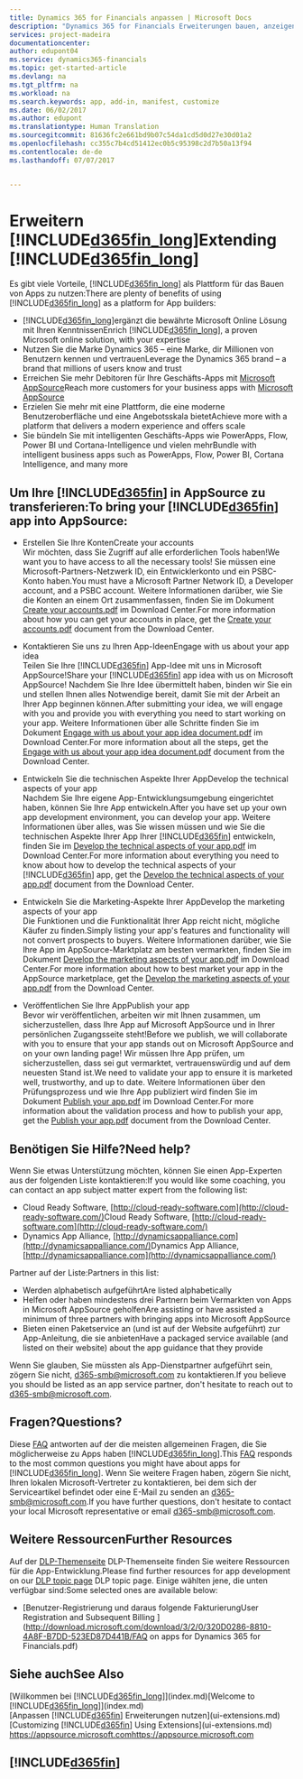 ```yaml
---
title: Dynamics 365 for Financials anpassen | Microsoft Docs
description: "Dynamics 365 for Financials Erweiterungen bauen, anzeigen und fördern."
services: project-madeira
documentationcenter: 
author: edupont04
ms.service: dynamics365-financials
ms.topic: get-started-article
ms.devlang: na
ms.tgt_pltfrm: na
ms.workload: na
ms.search.keywords: app, add-in, manifest, customize
ms.date: 06/02/2017
ms.author: edupont
ms.translationtype: Human Translation
ms.sourcegitcommit: 81636fc2e661bd9b07c54da1cd5d0d27e30d01a2
ms.openlocfilehash: cc355c7b4cd51412ec0b5c95398c2d7b50a13f94
ms.contentlocale: de-de
ms.lasthandoff: 07/07/2017


---
```

# <a name="extending-included365finlongincludesd365finlongmdmd"></a><span data-ttu-id="42f2d-103">Erweitern [!INCLUDE[d365fin_long](includes/d365fin_long_md.md)]</span><span class="sxs-lookup"><span data-stu-id="42f2d-103">Extending [!INCLUDE[d365fin_long](includes/d365fin_long_md.md)]</span></span>
<span data-ttu-id="42f2d-104">Es gibt viele Vorteile, [!INCLUDE[d365fin_long](includes/d365fin_long_md.md)] als Plattform für das Bauen von Apps zu nutzen:</span><span class="sxs-lookup"><span data-stu-id="42f2d-104">There are plenty of benefits of using [!INCLUDE[d365fin_long](includes/d365fin_long_md.md)] as a platform for App builders:</span></span>

* <span data-ttu-id="42f2d-105">[!INCLUDE[d365fin_long](includes/d365fin_long_md.md)]ergänzt die bewährte Microsoft Online Lösung mit Ihren Kenntnissen</span><span class="sxs-lookup"><span data-stu-id="42f2d-105">Enrich [!INCLUDE[d365fin_long](includes/d365fin_long_md.md)], a proven Microsoft online solution, with your expertise</span></span>  
* <span data-ttu-id="42f2d-106">Nutzen Sie die Marke Dynamics 365 – eine Marke, dir Millionen von Benutzern kennen und vertrauen</span><span class="sxs-lookup"><span data-stu-id="42f2d-106">Leverage the Dynamics 365 brand – a brand that millions of users know and trust</span></span>  
* <span data-ttu-id="42f2d-107">Erreichen Sie mehr Debitoren für Ihre Geschäfts-Apps mit [Microsoft AppSource](https://appsource.microsoft.com/)</span><span class="sxs-lookup"><span data-stu-id="42f2d-107">Reach more customers for your business apps with [Microsoft AppSource](https://appsource.microsoft.com/)</span></span>  
* <span data-ttu-id="42f2d-108">Erzielen Sie mehr mit eine Plattform, die eine moderne Benutzeroberfläche und eine Angebotsskala bietet</span><span class="sxs-lookup"><span data-stu-id="42f2d-108">Achieve more with a platform that delivers a modern experience and offers scale</span></span>  
* <span data-ttu-id="42f2d-109">Sie bündeln Sie mit intelligenten Geschäfts-Apps wie PowerApps, Flow, Power BI und Cortana-Intelligence und vielen mehr</span><span class="sxs-lookup"><span data-stu-id="42f2d-109">Bundle with intelligent business apps such as PowerApps, Flow, Power BI, Cortana Intelligence, and many more</span></span>  

## <a name="to-bring-your-included365finincludesd365finmdmd-app-into-appsource"></a><span data-ttu-id="42f2d-110">Um Ihre [!INCLUDE[d365fin](includes/d365fin_md.md)] in AppSource zu transferieren:</span><span class="sxs-lookup"><span data-stu-id="42f2d-110">To bring your [!INCLUDE[d365fin](includes/d365fin_md.md)] app into AppSource:</span></span>
+ <span data-ttu-id="42f2d-111">Erstellen Sie Ihre Konten</span><span class="sxs-lookup"><span data-stu-id="42f2d-111">Create your accounts</span></span>  
<span data-ttu-id="42f2d-112">Wir möchten, dass Sie Zugriff auf alle erforderlichen Tools haben!</span><span class="sxs-lookup"><span data-stu-id="42f2d-112">We want you to have access to all the necessary tools!</span></span> <span data-ttu-id="42f2d-113">Sie müssen eine Microsoft-Partners-Netzwerk ID, ein Entwicklerkonto und ein PSBC-Konto haben.</span><span class="sxs-lookup"><span data-stu-id="42f2d-113">You must have a Microsoft Partner Network ID, a Developer account, and a PSBC account.</span></span>
<span data-ttu-id="42f2d-114">Weitere Informationen darüber, wie Sie die Konten an einem Ort zusammenfassen, finden Sie im Dokument [Create your accounts.pdf](https://go.microsoft.com/fwlink/?linkid=841514) im Download Center.</span><span class="sxs-lookup"><span data-stu-id="42f2d-114">For more information about how you can get your accounts in place, get the [Create your accounts.pdf](https://go.microsoft.com/fwlink/?linkid=841514) document from the Download Center.</span></span>

+ <span data-ttu-id="42f2d-115">Kontaktieren Sie uns zu Ihren App-Ideen</span><span class="sxs-lookup"><span data-stu-id="42f2d-115">Engage with us about your app idea</span></span>  
<span data-ttu-id="42f2d-116">Teilen Sie Ihre [!INCLUDE[d365fin](includes/d365fin_md.md)] App-Idee mit uns in Microsoft AppSource!</span><span class="sxs-lookup"><span data-stu-id="42f2d-116">Share your [!INCLUDE[d365fin](includes/d365fin_md.md)] app idea with us on Microsoft AppSource!</span></span> <span data-ttu-id="42f2d-117">Nachdem Sie Ihre Idee übermittelt haben, binden wir Sie ein und stellen Ihnen alles Notwendige bereit, damit Sie mit der Arbeit an Ihrer App beginnen können.</span><span class="sxs-lookup"><span data-stu-id="42f2d-117">After submitting your idea, we will engage with you and provide you with everything you need to start working on your app.</span></span>
<span data-ttu-id="42f2d-118">Weitere Informationen über alle Schritte finden Sie im Dokument [Engage with us about your app idea document.pdf](https://go.microsoft.com/fwlink/?linkid=841515) im Download Center.</span><span class="sxs-lookup"><span data-stu-id="42f2d-118">For more information about all the steps, get the [Engage with us about your app idea document.pdf](https://go.microsoft.com/fwlink/?linkid=841515) document from the Download Center.</span></span>

+ <span data-ttu-id="42f2d-119">Entwickeln Sie die technischen Aspekte Ihrer App</span><span class="sxs-lookup"><span data-stu-id="42f2d-119">Develop the technical aspects of your app</span></span>    
<span data-ttu-id="42f2d-120">Nachdem Sie Ihre eigene App-Entwicklungsumgebung eingerichtet haben, können Sie Ihre App entwickeln.</span><span class="sxs-lookup"><span data-stu-id="42f2d-120">After you have set up your own app development environment, you can develop your app.</span></span>
<span data-ttu-id="42f2d-121">Weitere Informationen über alles, was Sie wissen müssen und wie Sie die technischen Aspekte Ihrer App Ihrer [!INCLUDE[d365fin](includes/d365fin_md.md)] entwickeln, finden Sie im [Develop the technical aspects of your app.pdf](https://go.microsoft.com/fwlink/?linkid=841516) im Download Center.</span><span class="sxs-lookup"><span data-stu-id="42f2d-121">For more information about everything you need to know about how to develop the technical aspects of your [!INCLUDE[d365fin](includes/d365fin_md.md)] app, get the [Develop the technical aspects of your app.pdf](https://go.microsoft.com/fwlink/?linkid=841516) document from the Download Center.</span></span>

+ <span data-ttu-id="42f2d-122">Entwickeln Sie die Marketing-Aspekte Ihrer App</span><span class="sxs-lookup"><span data-stu-id="42f2d-122">Develop the marketing aspects of your app</span></span>  
<span data-ttu-id="42f2d-123">Die Funktionen und die Funktionalität Ihrer App reicht nicht, mögliche Käufer zu finden.</span><span class="sxs-lookup"><span data-stu-id="42f2d-123">Simply listing your app's features and functionality will not convert prospects to buyers.</span></span> <span data-ttu-id="42f2d-124">Weitere Informationen darüber, wie Sie Ihre App im AppSource-Marktplatz am besten vermarkten, finden Sie im Dokument [Develop the marketing aspects of your app.pdf](https://go.microsoft.com/fwlink/?linkid=841518) im Download Center.</span><span class="sxs-lookup"><span data-stu-id="42f2d-124">For more information about how to best market your app in the AppSource marketplace, get the [Develop the marketing aspects of your app.pdf](https://go.microsoft.com/fwlink/?linkid=841518) from the Download Center.</span></span>

+ <span data-ttu-id="42f2d-125">Veröffentlichen Sie Ihre App</span><span class="sxs-lookup"><span data-stu-id="42f2d-125">Publish your app</span></span>  
<span data-ttu-id="42f2d-126">Bevor wir veröffentlichen, arbeiten wir mit Ihnen zusammen, um sicherzustellen, dass Ihre App auf Microsoft AppSource und in Ihrer persönlichen Zugangsseite steht!</span><span class="sxs-lookup"><span data-stu-id="42f2d-126">Before we publish, we will collaborate with you to ensure that your app stands out on Microsoft AppSource and on your own landing page!</span></span> <span data-ttu-id="42f2d-127">Wir müssen Ihre App prüfen, um sicherzustellen, dass sei gut vermarktet, vertrauenswürdig und auf dem neuesten Stand ist.</span><span class="sxs-lookup"><span data-stu-id="42f2d-127">We need to validate your app to ensure it is marketed well, trustworthy, and up to date.</span></span>
<span data-ttu-id="42f2d-128">Weitere Informationen über den Prüfungsprozess und wie Ihre App publiziert wird finden Sie im Dokument [Publish your app.pdf](https://go.microsoft.com/fwlink/?linkid=841517) im Download Center.</span><span class="sxs-lookup"><span data-stu-id="42f2d-128">For more information about the validation process and how to publish your app, get the [Publish your app.pdf](https://go.microsoft.com/fwlink/?linkid=841517) document from the Download Center.</span></span>

## <a name="need-help"></a><span data-ttu-id="42f2d-129">Benötigen Sie Hilfe?</span><span class="sxs-lookup"><span data-stu-id="42f2d-129">Need help?</span></span>
<span data-ttu-id="42f2d-130">Wenn Sie etwas Unterstützung möchten, können Sie einen App-Experten aus der folgenden Liste kontaktieren:</span><span class="sxs-lookup"><span data-stu-id="42f2d-130">If you would like some coaching, you can contact an app subject matter expert from the following list:</span></span>

* <span data-ttu-id="42f2d-131">Cloud Ready Software, [http://cloud-ready-software.com](http://cloud-ready-software.com/)</span><span class="sxs-lookup"><span data-stu-id="42f2d-131">Cloud Ready Software, [http://cloud-ready-software.com](http://cloud-ready-software.com/)</span></span>  
* <span data-ttu-id="42f2d-132">Dynamics App Alliance, [http://dynamicsappalliance.com](http://dynamicsappalliance.com/)</span><span class="sxs-lookup"><span data-stu-id="42f2d-132">Dynamics App Alliance, [http://dynamicsappalliance.com](http://dynamicsappalliance.com/)</span></span>

<span data-ttu-id="42f2d-133">Partner auf der Liste:</span><span class="sxs-lookup"><span data-stu-id="42f2d-133">Partners in this list:</span></span>

* <span data-ttu-id="42f2d-134">Werden alphabetisch aufgeführt</span><span class="sxs-lookup"><span data-stu-id="42f2d-134">Are listed alphabetically</span></span>  
* <span data-ttu-id="42f2d-135">Helfen oder haben mindestens drei Partnern beim Vermarkten von Apps in Microsoft AppSource geholfen</span><span class="sxs-lookup"><span data-stu-id="42f2d-135">Are assisting or have assisted a minimum of three partners with bringing apps into Microsoft AppSource</span></span>  
* <span data-ttu-id="42f2d-136">Bieten einen Paketservice an (und ist auf der Website aufgeführt) zur App-Anleitung, die sie anbieten</span><span class="sxs-lookup"><span data-stu-id="42f2d-136">Have a packaged service available (and listed on their website) about the app guidance that they provide</span></span>  

<span data-ttu-id="42f2d-137">Wenn Sie glauben, Sie müssten als App-Dienstpartner aufgeführt sein, zögern Sie nicht, [d365-smb@microsoft.com](mailto:d365-smb@microsoft.com) zu kontaktieren.</span><span class="sxs-lookup"><span data-stu-id="42f2d-137">If you believe you should be listed as an app service partner, don't hesitate to reach out to [d365-smb@microsoft.com](mailto:d365-smb@microsoft.com).</span></span>

## <a name="questions"></a><span data-ttu-id="42f2d-138">Fragen?</span><span class="sxs-lookup"><span data-stu-id="42f2d-138">Questions?</span></span>
<span data-ttu-id="42f2d-139">Diese [FAQ](https://go.microsoft.com/fwlink/?linkid=841520) antworten auf der die meisten allgemeinen Fragen, die Sie möglicherweise zu Apps haben [!INCLUDE[d365fin_long](includes/d365fin_long_md.md)].</span><span class="sxs-lookup"><span data-stu-id="42f2d-139">This [FAQ](https://go.microsoft.com/fwlink/?linkid=841520) responds to the most common questions you might have about apps for [!INCLUDE[d365fin_long](includes/d365fin_long_md.md)].</span></span> <span data-ttu-id="42f2d-140">Wenn Sie weitere Fragen haben, zögern Sie nicht, Ihren lokalen Microsoft-Vertreter zu kontaktieren, bei dem sich der Serviceartikel befindet oder eine E-Mail zu senden an [d365-smb@microsoft.com](mailto:d365-smb@microsoft.com).</span><span class="sxs-lookup"><span data-stu-id="42f2d-140">If you have further questions, don't hesitate to contact your local Microsoft representative or email [d365-smb@microsoft.com](mailto:d365-smb@microsoft.com).</span></span>

## <a name="further-resources"></a><span data-ttu-id="42f2d-141">Weitere Ressourcen</span><span class="sxs-lookup"><span data-stu-id="42f2d-141">Further Resources</span></span>
<span data-ttu-id="42f2d-142">Auf der [DLP-Themenseite](https://mbspartner.microsoft.com/BFI/Topic/76) DLP-Themenseite finden Sie weitere Ressourcen für die App-Entwicklung.</span><span class="sxs-lookup"><span data-stu-id="42f2d-142">Please find further resources for app development on our [DLP topic page](https://mbspartner.microsoft.com/BFI/Topic/76) DLP topic page.</span></span> <span data-ttu-id="42f2d-143">Einige wählten jene, die unten verfügbar sind:</span><span class="sxs-lookup"><span data-stu-id="42f2d-143">Some selected ones are available below:</span></span>
-   [<span data-ttu-id="42f2d-144">Benutzer-Registrierung und daraus folgende Fakturierung</span><span class="sxs-lookup"><span data-stu-id="42f2d-144">User Registration and Subsequent Billing </span></span>](http://download.microsoft.com/download/3/2/0/320D0286-8810-4A8F-B7DD-523ED87D441B/FAQ on apps for Dynamics 365 for Financials.pdf)



## <a name="see-also"></a><span data-ttu-id="42f2d-145">Siehe auch</span><span class="sxs-lookup"><span data-stu-id="42f2d-145">See Also</span></span>
<span data-ttu-id="42f2d-146">[Willkommen bei [!INCLUDE[d365fin_long](includes/d365fin_long_md.md)]](index.md)</span><span class="sxs-lookup"><span data-stu-id="42f2d-146">[Welcome to [!INCLUDE[d365fin_long](includes/d365fin_long_md.md)]](index.md)</span></span>  
<span data-ttu-id="42f2d-147">[Anpassen [!INCLUDE[d365fin](includes/d365fin_md.md)] Erweiterungen nutzen](ui-extensions.md)</span><span class="sxs-lookup"><span data-stu-id="42f2d-147">[Customizing [!INCLUDE[d365fin](includes/d365fin_md.md)] Using Extensions](ui-extensions.md)</span></span>  
[<span data-ttu-id="42f2d-148">https://appsource.microsoft.com</span><span class="sxs-lookup"><span data-stu-id="42f2d-148">https://appsource.microsoft.com</span></span>](https://appsource.microsoft.com/en-us/marketplace/apps?product=dynamics-365-for-financials&page=1)  

## [!INCLUDE[d365fin](includes/free_trial_md.md)]
